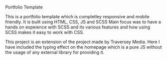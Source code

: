 Portfolio Template

This is a portfolio template which is completley responsive and mobile friendly. 
It is built using HTML, CSS, JS and SCSS
Main focus was to have a hands on expeience with SCSS and its various features and how using SCSS makes it easy to work with CSS.

This project is an extension of the project made by Traversey Media. 
Here I have included the typing effect on the homepage which is a pure JS without the usage of any external library for providing it.

